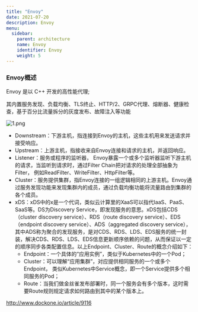 ```yaml
---
title: "Envoy"
date: 2021-07-20
description: Envoy
menu:
  sidebar:
    parent: architecture
    name: Envoy
    identifier: Envoy
    weight: 5
---
```


### Envoy概述

Envoy 是以 C++ 开发的高性能代理;

其内置服务发现、负载均衡、TLS终止、HTTP/2、GRPC代理、熔断器、健康检查，基于百分比流量拆分的灰度发布、故障注入等功能

![1.png](http://dockone.io/uploads/article/20190722/e56882465fb16ac21248567c621b90f9.png)

- Downstream：下游主机，指连接到Envoy的主机，这些主机用来发送请求并接受响应。
- Upstream：上游主机，指接收来自Envoy连接和请求的主机，并返回响应。
- Listener：服务或程序的监听器， Envoy暴露一个或多个监听器监听下游主机的请求，当监听到请求时，通过Filter Chain把对请求的处理全部抽象为Filter， 例如ReadFilter、WriteFilter、HttpFilter等。
- Cluster：服务提供集群，指Envoy连接的一组逻辑相同的上游主机。Envoy通过服务发现功能来发现集群内的成员，通过负载均衡功能将流量路由到集群的各个成员。
- xDS：xDS中的x是一个代词，类似云计算里的XaaS可以指代IaaS、PaaS、SaaS等。DS为Discovery Service，即发现服务的意思。xDS包括CDS（cluster discovery service）、RDS（route discovery service）、EDS（endpoint discovery service）、ADS（aggregated discovery service），其中ADS称为聚合的发现服务，是对CDS、RDS、LDS、EDS服务的统一封装，解决CDS、RDS、LDS、EDS信息更新顺序依赖的问题，从而保证以一定的顺序同步各类配置信息。以上Endpoint、Cluster、Route的概念介绍如下：
  - Endpoint：一个具体的“应用实例”，类似于Kubernetes中的一个Pod；
  - Cluster：可以理解“应用集群”，对应提供相同服务的一个或多个Endpoint， 类似Kubernetes中Service概念，即一个Service提供多个相同服务的Pod；
  - Route：当我们做金丝雀发布部署时，同一个服务会有多个版本，这时需要Route规则规定请求如何路由到其中的某个版本上。





http://www.dockone.io/article/9116
